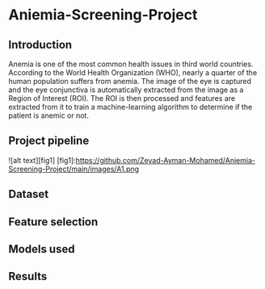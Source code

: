 # Aniemia-Screening-Project

## Introduction
Anemia is one of the most common health issues in third world countries. According to the World Health Organization (WHO), nearly a quarter of the human population suffers from anemia.
The image of the eye is captured and the eye conjunctiva is automatically extracted from the image as a Region of Interest (ROI). The ROI is then processed and features are extracted from it to train a machine-learning algorithm to determine if the patient is anemic or not.

## Project pipeline
![alt text][fig1]
[fig1]:https://github.com/Zeyad-Ayman-Mohamed/Aniemia-Screening-Project/main/images/A1.png
## Dataset
## Feature selection
## Models used 
## Results




